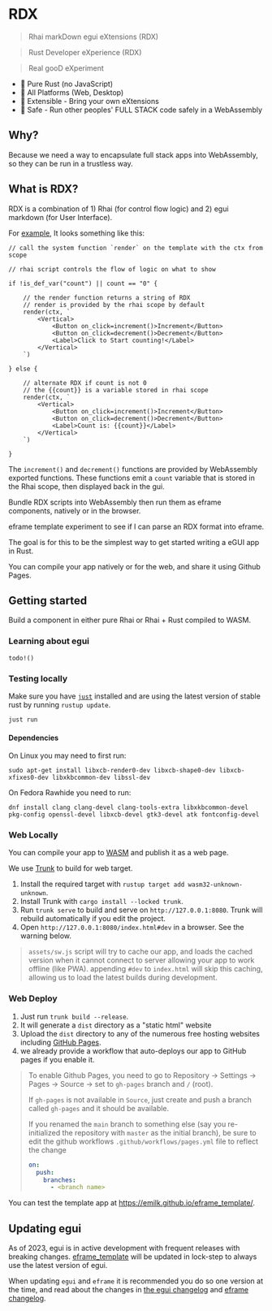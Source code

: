 # RDX

> Rhai markDown egui eXtensions (RDX)

> Rust Developer eXperience (RDX)

> Real gooD eXperiment

- 🦀 Pure Rust (no JavaScript)
- 🥇 All Platforms (Web, Desktop)
- 🦕 Extensible - Bring your own eXtensions
- 🦺 Safe - Run other peoples' FULL STACK code safely in a WebAssembly 

## Why?

Because we need a way to encapsulate full stack apps into WebAssembly, so they can be run in a trustless way.

## What is RDX?

RDX is a combination of 1) Rhai (for control flow logic) and 2) egui markdown (for User Interface). 

For [example](./examples/counter/src/lib.rs), It looks something like this:

```rhai 
// call the system function `render` on the template with the ctx from scope

// rhai script controls the flow of logic on what to show

if !is_def_var("count") || count == "0" {

    // the render function returns a string of RDX
    // render is provided by the rhai scope by default
    render(ctx, `
        <Vertical>
            <Button on_click=increment()>Increment</Button>
            <Button on_click=decrement()>Decrement</Button>
            <Label>Click to Start counting!</Label>
        </Vertical>
    `)

} else {

    // alternate RDX if count is not 0 
    // the {{count}} is a variable stored in rhai scope
    render(ctx, `
        <Vertical>
            <Button on_click=increment()>Increment</Button>
            <Button on_click=decrement()>Decrement</Button>
            <Label>Count is: {{count}}</Label>
        </Vertical>
    `)

}
```

The `increment()` and `decrement()` functions are provided by WebAssembly exported functions. These functions emit a `count` variable that is stored in the Rhai scope, then displayed back in the gui.

Bundle RDX scripts into WebAssembly then run them as eframe components, natively or in the browser.

eframe template experiment to see if I can parse an RDX format into eframe.

The goal is for this to be the simplest way to get started writing a eGUI app in Rust.

You can compile your app natively or for the web, and share it using Github Pages.

## Getting started

Build a component in either pure Rhai or Rhai + Rust compiled to WASM.

### Learning about egui

```ignore
todo!()
```

### Testing locally

Make sure you have [`just`](https://just.systems/man/en/) installed and are using the latest version of stable rust by running `rustup update`.

`just run`

#### Dependencies

On Linux you may need to first run:

`sudo apt-get install libxcb-render0-dev libxcb-shape0-dev libxcb-xfixes0-dev libxkbcommon-dev libssl-dev`

On Fedora Rawhide you need to run:

`dnf install clang clang-devel clang-tools-extra libxkbcommon-devel pkg-config openssl-devel libxcb-devel gtk3-devel atk fontconfig-devel`

### Web Locally

You can compile your app to [WASM](https://en.wikipedia.org/wiki/WebAssembly) and publish it as a web page.

We use [Trunk](https://trunkrs.dev/) to build for web target.
1. Install the required target with `rustup target add wasm32-unknown-unknown`.
2. Install Trunk with `cargo install --locked trunk`.
3. Run `trunk serve` to build and serve on `http://127.0.0.1:8080`. Trunk will rebuild automatically if you edit the project.
4. Open `http://127.0.0.1:8080/index.html#dev` in a browser. See the warning below.

> `assets/sw.js` script will try to cache our app, and loads the cached version when it cannot connect to server allowing your app to work offline (like PWA).
> appending `#dev` to `index.html` will skip this caching, allowing us to load the latest builds during development.

### Web Deploy
1. Just run `trunk build --release`.
2. It will generate a `dist` directory as a "static html" website
3. Upload the `dist` directory to any of the numerous free hosting websites including [GitHub Pages](https://docs.github.com/en/free-pro-team@latest/github/working-with-github-pages/configuring-a-publishing-source-for-your-github-pages-site).
4. we already provide a workflow that auto-deploys our app to GitHub pages if you enable it.
> To enable Github Pages, you need to go to Repository -> Settings -> Pages -> Source -> set to `gh-pages` branch and `/` (root).
>
> If `gh-pages` is not available in `Source`, just create and push a branch called `gh-pages` and it should be available.
>
> If you renamed the `main` branch to something else (say you re-initialized the repository with `master` as the initial branch), be sure to edit the github workflows `.github/workflows/pages.yml` file to reflect the change
> ```yml
> on:
>   push:
>     branches:
>       - <branch name>
> ```

You can test the template app at <https://emilk.github.io/eframe_template/>.

## Updating egui

As of 2023, egui is in active development with frequent releases with breaking changes. [eframe_template](https://github.com/emilk/eframe_template/) will be updated in lock-step to always use the latest version of egui.

When updating `egui` and `eframe` it is recommended you do so one version at the time, and read about the changes in [the egui changelog](https://github.com/emilk/egui/blob/master/CHANGELOG.md) and [eframe changelog](https://github.com/emilk/egui/blob/master/crates/eframe/CHANGELOG.md).
